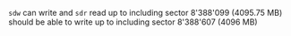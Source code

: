 `sdw` can write and `sdr` read up to including sector 8'388'099 (4095.75 MB)
should be able to write up to including sector 8'388'607 (4096 MB)
